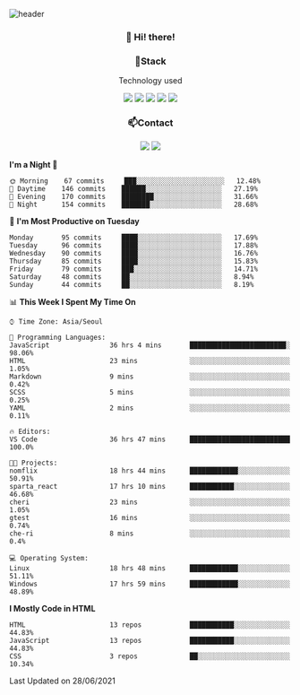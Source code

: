 ![header](https://capsule-render.vercel.app/api?type=waving&color=gradient&height=200&text=Che-ri&fontAlign=70&fontAlignY=40&animation=twinkling)

<h3 align="center">👋 Hi! there!</h3>

<h3 align="center">📌Stack</h3>
<p align="center">Technology used</p>
<div align="center"><img src="https://img.shields.io/badge/HTML5-E34F26?style=flat-square&logo=HTML5&logoColor=white"></img> <img src="https://img.shields.io/badge/CSS3-0A84FF?style=flat-square&logo=CSS3&logoColor=white"></img> <img src="https://img.shields.io/badge/JavaScript-FFCD11?style=flat-square&logo=JavaScript&logoColor=white"></img> <img src="https://img.shields.io/badge/React-00BCF6?style=flat-square&logo=React&logoColor=white"></img> <img src="https://img.shields.io/badge/jQuery-3655FF?style=flat-square&logo=jQuery&logoColor=white"></img></div>

<h3 align="center">📫Contact</h3>
<div align="center"><a href="https://cheri.tistory.com/"><img src="https://img.shields.io/badge/Cheri-AD29B6?style=flat-square&logo=Tidal&logoColor=white"/></a> <a href="rnjs1135@gmail.com"><img src="https://img.shields.io/badge/Gmail-EA4335?style=flat-square&logo=Gmail&logoColor=white"/></a></div>

<!--START_SECTION:waka-->
**I'm a Night 🦉** 

```text
🌞 Morning    67 commits     ███░░░░░░░░░░░░░░░░░░░░░░   12.48% 
🌆 Daytime    146 commits    ██████░░░░░░░░░░░░░░░░░░░   27.19% 
🌃 Evening    170 commits    ████████░░░░░░░░░░░░░░░░░   31.66% 
🌙 Night      154 commits    ███████░░░░░░░░░░░░░░░░░░   28.68%

```
📅 **I'm Most Productive on Tuesday** 

```text
Monday       95 commits     ████░░░░░░░░░░░░░░░░░░░░░   17.69% 
Tuesday      96 commits     ████░░░░░░░░░░░░░░░░░░░░░   17.88% 
Wednesday    90 commits     ████░░░░░░░░░░░░░░░░░░░░░   16.76% 
Thursday     85 commits     ████░░░░░░░░░░░░░░░░░░░░░   15.83% 
Friday       79 commits     ███░░░░░░░░░░░░░░░░░░░░░░   14.71% 
Saturday     48 commits     ██░░░░░░░░░░░░░░░░░░░░░░░   8.94% 
Sunday       44 commits     ██░░░░░░░░░░░░░░░░░░░░░░░   8.19%

```


📊 **This Week I Spent My Time On** 

```text
⌚︎ Time Zone: Asia/Seoul

💬 Programming Languages: 
JavaScript               36 hrs 4 mins       ████████████████████████░   98.06% 
HTML                     23 mins             ░░░░░░░░░░░░░░░░░░░░░░░░░   1.05% 
Markdown                 9 mins              ░░░░░░░░░░░░░░░░░░░░░░░░░   0.42% 
SCSS                     5 mins              ░░░░░░░░░░░░░░░░░░░░░░░░░   0.25% 
YAML                     2 mins              ░░░░░░░░░░░░░░░░░░░░░░░░░   0.11%

🔥 Editors: 
VS Code                  36 hrs 47 mins      █████████████████████████   100.0%

🐱‍💻 Projects: 
nomflix                  18 hrs 44 mins      ████████████░░░░░░░░░░░░░   50.91% 
sparta_react             17 hrs 10 mins      ███████████░░░░░░░░░░░░░░   46.68% 
cheri                    23 mins             ░░░░░░░░░░░░░░░░░░░░░░░░░   1.05% 
gtest                    16 mins             ░░░░░░░░░░░░░░░░░░░░░░░░░   0.74% 
che-ri                   8 mins              ░░░░░░░░░░░░░░░░░░░░░░░░░   0.4%

💻 Operating System: 
Linux                    18 hrs 48 mins      ████████████░░░░░░░░░░░░░   51.11% 
Windows                  17 hrs 59 mins      ████████████░░░░░░░░░░░░░   48.89%

```

**I Mostly Code in HTML** 

```text
HTML                     13 repos            ███████████░░░░░░░░░░░░░░   44.83% 
JavaScript               13 repos            ███████████░░░░░░░░░░░░░░   44.83% 
CSS                      3 repos             ██░░░░░░░░░░░░░░░░░░░░░░░   10.34%

```



 Last Updated on 28/06/2021
<!--END_SECTION:waka-->
